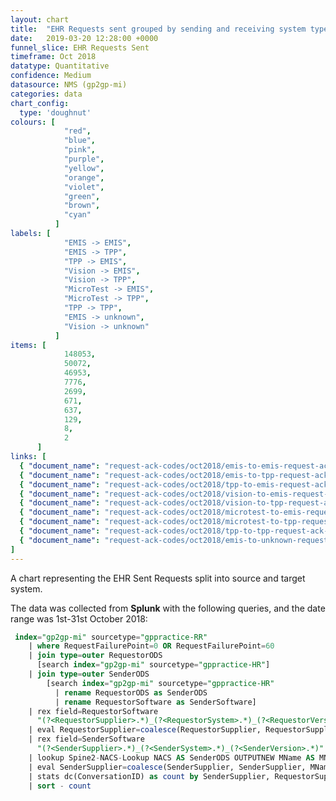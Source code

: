 ```yaml
---
layout: chart
title:  "EHR Requests sent grouped by sending and receiving system type"
date:   2019-03-20 12:28:00 +0000
funnel_slice: EHR Requests Sent
timeframe: Oct 2018
datatype: Quantitative
confidence: Medium
datasource: NMS (gp2gp-mi)
categories: data
chart_config: 
  type: 'doughnut'
colours: [
            "red",
            "blue",
            "pink",
            "purple",
            "yellow",
            "orange",
            "violet",
            "green",
            "brown",
            "cyan"
          ]
labels: [
            "EMIS -> EMIS",
            "EMIS -> TPP",
            "TPP -> EMIS",
            "Vision -> EMIS",
            "Vision -> TPP",
            "MicroTest -> EMIS",
            "MicroTest -> TPP",
            "TPP -> TPP",
            "EMIS -> unknown",
            "Vision -> unknown"
          ]
items: [
            148053,
            50072,
            46953,
            7776,
            2699,
            671,
            637,
            129,
            8,
            2
      ]
links: [
  { "document_name": "request-ack-codes/oct2018/emis-to-emis-request-ack-codes" },
  { "document_name": "request-ack-codes/oct2018/emis-to-tpp-request-ack-codes" },
  { "document_name": "request-ack-codes/oct2018/tpp-to-emis-request-ack-codes" },
  { "document_name": "request-ack-codes/oct2018/vision-to-emis-request-ack-codes" },
  { "document_name": "request-ack-codes/oct2018/vision-to-tpp-request-ack-codes" },
  { "document_name": "request-ack-codes/oct2018/microtest-to-emis-request-ack-codes" },
  { "document_name": "request-ack-codes/oct2018/microtest-to-tpp-request-ack-codes" },
  { "document_name": "request-ack-codes/oct2018/tpp-to-tpp-request-ack-codes" },
  { "document_name": "request-ack-codes/oct2018/emis-to-unknown-request-ack-codes8" }
]
---
```

A chart representing the EHR Sent Requests split into source and target system.

The data was collected from **Splunk** with the following queries, and the date range was 1st-31st October 2018:

```sql
 index="gp2gp-mi" sourcetype="gppractice-RR"
    | where RequestFailurePoint=0 OR RequestFailurePoint=60 
    | join type=outer RequestorODS 
      [search index="gp2gp-mi" sourcetype="gppractice-HR"] 
    | join type=outer SenderODS 
        [search index="gp2gp-mi" sourcetype="gppractice-HR" 
          | rename RequestorODS as SenderODS 
          | rename RequestorSoftware as SenderSoftware]
    | rex field=RequestorSoftware 
      "(?<RequestorSupplier>.*)_(?<RequestorSystem>.*)_(?<RequestorVersion>.*)"
    | eval RequestorSupplier=coalesce(RequestorSupplier, RequestorSupplier, "unknown")
    | rex field=SenderSoftware 
      "(?<SenderSupplier>.*)_(?<SenderSystem>.*)_(?<SenderVersion>.*)"
    | lookup Spine2-NACS-Lookup NACS AS SenderODS OUTPUTNEW MName AS MName
    | eval SenderSupplier=coalesce(SenderSupplier, SenderSupplier, MName, MName, "unknown")
    | stats dc(ConversationID) as count by SenderSupplier, RequestorSupplier
    | sort - count
```

